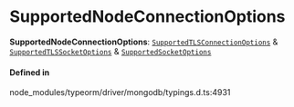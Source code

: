 # SupportedNodeConnectionOptions

 **SupportedNodeConnectionOptions**: [`SupportedTLSConnectionOptions`](SupportedTLSConnectionOptions.md) & [`SupportedTLSSocketOptions`](SupportedTLSSocketOptions.md) & [`SupportedSocketOptions`](SupportedSocketOptions.md)

#### Defined in

node_modules/typeorm/driver/mongodb/typings.d.ts:4931
